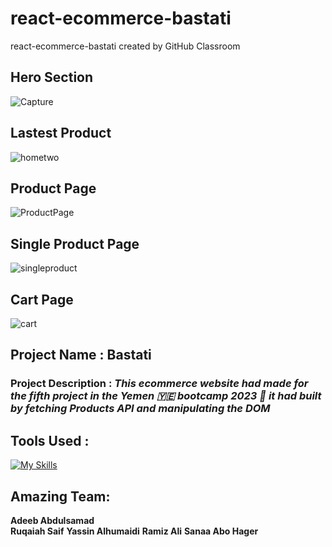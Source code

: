 # react-ecommerce-bastati
react-ecommerce-bastati created by GitHub Classroom

## Hero Section
![Capture](https://user-images.githubusercontent.com/107113173/225599271-3227ae3b-75dd-42fa-861b-8dc63c63be46.JPG)

## Lastest Product
![hometwo](https://user-images.githubusercontent.com/107113173/225603374-9b6c63c9-dd09-4c6f-aefd-16ace409dabd.JPG)

## Product Page
![ProductPage](https://user-images.githubusercontent.com/107113173/225603395-e499a183-0543-4605-86e1-471b6bea790f.JPG)

## Single Product Page
![singleproduct](https://user-images.githubusercontent.com/107113173/225603879-bbe62467-1f60-4263-b1a8-106aac24c776.png)

## Cart Page
![cart](https://user-images.githubusercontent.com/107113173/225603427-fc326cbf-8441-40a8-8d33-713cf652947f.JPG)

## Project Name : **Bastati**


### Project Description : ***This ecommerce website had made for the fifth project in the Yemen 🇾🇪 bootcamp 2023 🎉 it had built by fetching Products API and manipulating the DOM***

## Tools Used : 

[![My Skills](https://skillicons.dev/icons?i=netlify,html,css,sass,react,bootstrap)](https://skillicons.dev)

## Amazing Team:

**Adeeb Abdulsamad** <br />
**Ruqaiah Saif**
**Yassin Alhumaidi**
**Ramiz Ali**
**Sanaa Abo Hager**



